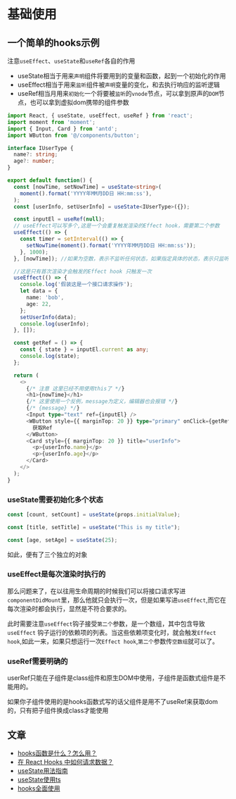 # 基础使用

## 一个简单的hooks示例

注意`useEffect`、`useState`和`useRef`各自的作用

- useState相当于用来`声明`组件将要用到的变量和函数，起到一个初始化的作用
- useEffect相当于用来`监听`组件被`声明`变量的变化，和去执行响应的监听逻辑
- useRef相当月用来`初始化`一个将要被`监听`的`vnode`节点，可以拿到原声的`DOM`节点，也可以拿到虚拟dom携带的组件参数

```typescript
import React, { useState, useEffect, useRef } from 'react';
import moment from 'moment';
import { Input, Card } from 'antd';
import WButton from '@/components/button';

interface IUserType {
  name?: string;
  age?: number;
}

export default function() {
  const [nowTime, setNowTime] = useState<string>(
    moment().format('YYYY年MM月DD日 HH:mm:ss'),
  );
  const [userInfo, setUserInfo] = useState<IUserType>({});

  const inputEl = useRef(null);
  // useEffect可以写多个,这是一个会重复触发渲染的Effect hook，需要第二个参数
  useEffect(() => {
    const timer = setInterval(() => {
      setNowTime(moment().format('YYYY年MM月DD日 HH:mm:ss'));
    }, 1000);
  }, [nowTime]); //如果为空数，表示不监听任何状态，如果指定具体的状态，表示只监听该状态

  //这是只有首次渲染才会触发的Effect hook 只触发一次
  useEffect(() => {
    console.log('假装这是一个接口请求操作');
    let data = {
      name: 'bob',
      age: 22,
    };
    setUserInfo(data);
    console.log(userInfo);
  }, []);

  const getRef = () => {
    const { state } = inputEl.current as any;
    console.log(state);
  };

  return (
    <>
      {/* 注意 这里已经不用使用this了 */}
      <h1>{nowTime}</h1>
      {/* 这里使用一个反例，message为定义，编辑器也会报错 */}
      {/* {message} */}
      <Input type="text" ref={inputEl} />
      <WButton style={{ marginTop: 20 }} type="primary" onClick={getRef}>
        获取Ref
      </WButton>
      <Card style={{ marginTop: 20 }} title="userInfo">
        <p>{userInfo.name}</p>
        <p>{userInfo.age}</p>
      </Card>
    </>
  );
}

```

### useState需要初始化多个状态

```typescript
const [count, setCount] = useState(props.initialValue);

const [title, setTitle] = useState("This is my title");

const [age, setAge] = useState(25);
```

如此，便有了三个独立的对象

### useEffect是每次渲染时执行的

那么问题来了，在以往用生命周期的时候我们可以将接口请求写进`componentDidMount`里，那么他就只会执行一次，但是如果写进`useEffect`,而它在每次渲染时都会执行，显然是不符合要求的。

此时需要注意`useEffect`钩子接受`第二个`参数，是一个数组，其中包含导致 `useEffect` 钩子运行的依赖项的列表。当这些依赖项变化时，就会触发`Effect hook`,如此一来，如果只想运行一次`Effect hook`,`第二个`参数传`空数组`就可以了。

### useRef需要明确的

userRef只能在子组件是class组件和原生DOM中使用，子组件是函数式组件是不能用的。

如果你子组件使用的是hooks函数式写的话父组件是用不了useRef来获取dom的，只有把子组件换成class才能使用

## 文章

- [hooks函数是什么？怎么用？](http://www.itheima.com/news/20200727/150024.html)
- [在 React Hooks 中如何请求数据？](https://blog.csdn.net/weixin_44092113/article/details/88937437)
- [useState用法指南](https://blog.csdn.net/wu_xianqiang/article/details/105181044)
- [useState使用ts](http://www.zhaima.tech/post/usestate%E4%BD%BF%E7%94%A8typescript%E7%B1%BB%E5%9E%8B)
- [hooks全面使用](https://www.jianshu.com/p/89f2cf94a7c2)